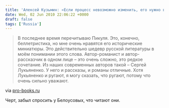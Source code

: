 ```yaml
---
title: 'Алексей Кузьмин: «Если процесс невозможно изменить, его нужно возглавить» | Pro-Books.ru'
date: Wed, 02 Jun 2010 22:06:22 +0000
draft: false
tags: ['Russia']
---
```


> В последнее время перечитываю Пикуля. Это, конечно, беллетристика, но мне очень нравятся его исторические миниатюры. Это действительно шедевр русской литературы в моём понимании этого слова. Автор-романист и автор-рассказчик в одном лице – это очень сложно, это редкое сочетание. Из наших современных авторов такой – Сергей Лукьяненко. У него и рассказы, и романы отличные. Хотя Лукьяненко и ругают, я могу сказать, что ругают, потому что очень сильно уважают.

via [pro-books.ru](http://pro-books.ru/sitearticles/4400)

Черт, забыл спросить у Белоусовых, что читают они.